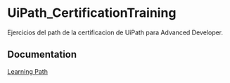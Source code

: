 
# UiPath_CertificationTraining

Ejercicios del path de la certificacion de UiPath para Advanced Developer.


## Documentation

[Learning Path](https://academy.uipath.com/channel-detail/2956/11)

  